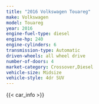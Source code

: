 ```yaml
---
title: "2016 Volkswagen Touareg"
make: Volkswagen
model: Touareg
year: 2016
engine-fuel-type: diesel
engine-hp: 240
engine-cylinders: 6
transmission-type: Automatic
driven-wheels: all wheel drive
number-of-doors: 4
market-category: Crossover,Diesel
vehicle-size: Midsize
vehicle-style: 4dr SUV
---
```


{{< car_info >}}
